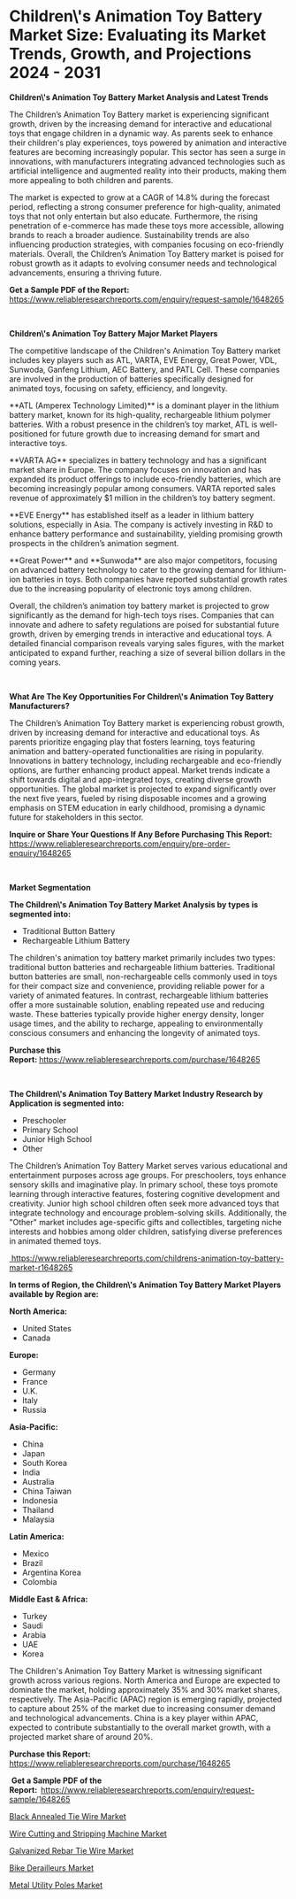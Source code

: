 <p><h1>Children\'s Animation Toy Battery Market Size: Evaluating its Market Trends, Growth, and Projections 2024 - 2031</h1></p><p><strong>Children\'s Animation Toy Battery Market Analysis and Latest Trends</strong></p>
<p><p>The Children’s Animation Toy Battery market is experiencing significant growth, driven by the increasing demand for interactive and educational toys that engage children in a dynamic way. As parents seek to enhance their children's play experiences, toys powered by animation and interactive features are becoming increasingly popular. This sector has seen a surge in innovations, with manufacturers integrating advanced technologies such as artificial intelligence and augmented reality into their products, making them more appealing to both children and parents. </p><p>The market is expected to grow at a CAGR of 14.8% during the forecast period, reflecting a strong consumer preference for high-quality, animated toys that not only entertain but also educate. Furthermore, the rising penetration of e-commerce has made these toys more accessible, allowing brands to reach a broader audience. Sustainability trends are also influencing production strategies, with companies focusing on eco-friendly materials. Overall, the Children’s Animation Toy Battery market is poised for robust growth as it adapts to evolving consumer needs and technological advancements, ensuring a thriving future.</p></p>
<p><strong>Get a Sample PDF of the Report:&nbsp;</strong> <a href="https://www.reliableresearchreports.com/enquiry/request-sample/1648265?utm_campaign=1588&utm_medium=2&utm_source=Github&utm_content=ia&utm_term=19102024&utm_id=childrens-animation-toy-battery">https://www.reliableresearchreports.com/enquiry/request-sample/1648265</a></p>
<p>&nbsp;</p>
<p><strong>Children\'s Animation Toy Battery Major Market Players</strong></p>
<p><p>The competitive landscape of the Children's Animation Toy Battery market includes key players such as ATL, VARTA, EVE Energy, Great Power, VDL, Sunwoda, Ganfeng Lithium, AEC Battery, and PATL Cell. These companies are involved in the production of batteries specifically designed for animated toys, focusing on safety, efficiency, and longevity.</p><p>**ATL (Amperex Technology Limited)** is a dominant player in the lithium battery market, known for its high-quality, rechargeable lithium polymer batteries. With a robust presence in the children’s toy market, ATL is well-positioned for future growth due to increasing demand for smart and interactive toys.</p><p>**VARTA AG** specializes in battery technology and has a significant market share in Europe. The company focuses on innovation and has expanded its product offerings to include eco-friendly batteries, which are becoming increasingly popular among consumers. VARTA reported sales revenue of approximately $1 million in the children’s toy battery segment.</p><p>**EVE Energy** has established itself as a leader in lithium battery solutions, especially in Asia. The company is actively investing in R&D to enhance battery performance and sustainability, yielding promising growth prospects in the children’s animation segment.</p><p>**Great Power** and **Sunwoda** are also major competitors, focusing on advanced battery technology to cater to the growing demand for lithium-ion batteries in toys. Both companies have reported substantial growth rates due to the increasing popularity of electronic toys among children.</p><p>Overall, the children’s animation toy battery market is projected to grow significantly as the demand for high-tech toys rises. Companies that can innovate and adhere to safety regulations are poised for substantial future growth, driven by emerging trends in interactive and educational toys. A detailed financial comparison reveals varying sales figures, with the market anticipated to expand further, reaching a size of several billion dollars in the coming years.</p></p>
<p>&nbsp;</p>
<p><strong>What Are The Key Opportunities For Children\'s Animation Toy Battery Manufacturers?</strong></p>
<p><p>The Children’s Animation Toy Battery market is experiencing robust growth, driven by increasing demand for interactive and educational toys. As parents prioritize engaging play that fosters learning, toys featuring animation and battery-operated functionalities are rising in popularity. Innovations in battery technology, including rechargeable and eco-friendly options, are further enhancing product appeal. Market trends indicate a shift towards digital and app-integrated toys, creating diverse growth opportunities. The global market is projected to expand significantly over the next five years, fueled by rising disposable incomes and a growing emphasis on STEM education in early childhood, promising a dynamic future for stakeholders in this sector.</p></p>
<p><strong>Inquire or Share Your Questions If Any Before Purchasing This Report:</strong> <a href="https://www.reliableresearchreports.com/enquiry/pre-order-enquiry/1648265?utm_campaign=1588&utm_medium=2&utm_source=Github&utm_content=ia&utm_term=19102024&utm_id=childrens-animation-toy-battery">https://www.reliableresearchreports.com/enquiry/pre-order-enquiry/1648265</a></p>
<p>&nbsp;</p>
<p><strong>Market Segmentation</strong></p>
<p><strong>The Children\'s Animation Toy Battery Market Analysis by types is segmented into:</strong></p>
<p><ul><li>Traditional Button Battery</li><li>Rechargeable Lithium Battery</li></ul></p>
<p><p>The children's animation toy battery market primarily includes two types: traditional button batteries and rechargeable lithium batteries. Traditional button batteries are small, non-rechargeable cells commonly used in toys for their compact size and convenience, providing reliable power for a variety of animated features. In contrast, rechargeable lithium batteries offer a more sustainable solution, enabling repeated use and reducing waste. These batteries typically provide higher energy density, longer usage times, and the ability to recharge, appealing to environmentally conscious consumers and enhancing the longevity of animated toys.</p></p>
<p><strong>Purchase this Report:&nbsp;</strong><a href="https://www.reliableresearchreports.com/purchase/1648265?utm_campaign=1588&utm_medium=2&utm_source=Github&utm_content=ia&utm_term=19102024&utm_id=childrens-animation-toy-battery">https://www.reliableresearchreports.com/purchase/1648265</a></p>
<p>&nbsp;</p>
<p><strong>The Children\'s Animation Toy Battery Market Industry Research by Application is segmented into:</strong></p>
<p><ul><li>Preschooler</li><li>Primary School</li><li>Junior High School</li><li>Other</li></ul></p>
<p><p>The Children’s Animation Toy Battery Market serves various educational and entertainment purposes across age groups. For preschoolers, toys enhance sensory skills and imaginative play. In primary school, these toys promote learning through interactive features, fostering cognitive development and creativity. Junior high school children often seek more advanced toys that integrate technology and encourage problem-solving skills. Additionally, the "Other" market includes age-specific gifts and collectibles, targeting niche interests and hobbies among older children, satisfying diverse preferences in animated themed toys.</p></p>
<p><a href="https://www.reliableresearchreports.com/childrens-animation-toy-battery-market-r1648265?utm_campaign=1588&utm_medium=2&utm_source=Github&utm_content=ia&utm_term=19102024&utm_id=childrens-animation-toy-battery">&nbsp;https://www.reliableresearchreports.com/childrens-animation-toy-battery-market-r1648265</a></p>
<p><strong>In terms of Region, the Children\'s Animation Toy Battery Market Players available by Region are:</strong></p>
<p>
    <p> <strong> North America: </strong>
        <ul>
            <li>United States</li>
            <li>Canada</li>
        </ul>
        </p> 
    <p> <strong> Europe: </strong>
        <ul>
            <li>Germany</li>
            <li>France</li>
            <li>U.K.</li>
            <li>Italy</li>
            <li>Russia</li>
        </ul>
        </p> 
    <p> <strong> Asia-Pacific: </strong>
        <ul>
            <li>China</li>
            <li>Japan</li>
            <li>South Korea</li>
            <li>India</li>
            <li>Australia</li>
            <li>China Taiwan</li>
            <li>Indonesia</li>
            <li>Thailand</li>
            <li>Malaysia</li>
        </ul>
        </p> 
    <p> <strong> Latin America: </strong>
        <ul>
            <li>Mexico</li>
            <li>Brazil</li>
            <li>Argentina Korea</li>
            <li>Colombia</li>
        </ul>
        </p> 
    <p> <strong> Middle East & Africa: </strong>
        <ul>
            <li>Turkey</li>
            <li>Saudi</li>
            <li>Arabia</li>
            <li>UAE</li>
            <li>Korea</li>
        </ul>
    </p>
    </p>
<p><p>The Children's Animation Toy Battery Market is witnessing significant growth across various regions. North America and Europe are expected to dominate the market, holding approximately 35% and 30% market shares, respectively. The Asia-Pacific (APAC) region is emerging rapidly, projected to capture about 25% of the market due to increasing consumer demand and technological advancements. China is a key player within APAC, expected to contribute substantially to the overall market growth, with a projected market share of around 20%.</p></p>
<p><strong>Purchase this Report: </strong><a href="https://www.reliableresearchreports.com/purchase/1648265?utm_campaign=1588&utm_medium=2&utm_source=Github&utm_content=ia&utm_term=19102024&utm_id=childrens-animation-toy-battery">https://www.reliableresearchreports.com/purchase/1648265</a></p>
<p>&nbsp;<strong>Get a Sample PDF of the Report:&nbsp;&nbsp;</strong><a href="https://www.reliableresearchreports.com/enquiry/request-sample/1648265?utm_campaign=1588&utm_medium=2&utm_source=Github&utm_content=ia&utm_term=19102024&utm_id=childrens-animation-toy-battery">https://www.reliableresearchreports.com/enquiry/request-sample/1648265</a></p>
<p><strong></strong></p>
<p><p><a href="https://www.linkedin.com/pulse/exploring-black-annealed-tie-wire-market-dynamics-global-lvdde?utm_campaign=1588&utm_medium=2&utm_source=Github&utm_content=ia&utm_term=19102024&utm_id=childrens-animation-toy-battery">Black Annealed Tie Wire Market</a></p><p><a href="https://www.linkedin.com/pulse/wire-cutting-stripping-machine-market-global-insights-regional-nfkxf?utm_campaign=1588&utm_medium=2&utm_source=Github&utm_content=ia&utm_term=19102024&utm_id=childrens-animation-toy-battery">Wire Cutting and Stripping Machine Market</a></p><p><a href="https://www.linkedin.com/pulse/global-galvanized-rebar-tie-wire-market-trends-analysis-future-1fgge?utm_campaign=1588&utm_medium=2&utm_source=Github&utm_content=ia&utm_term=19102024&utm_id=childrens-animation-toy-battery">Galvanized Rebar Tie Wire Market</a></p><p><a href="https://www.linkedin.com/pulse/bike-derailleurs-market-analysis-report-global-insights-region-1umue?utm_campaign=1588&utm_medium=2&utm_source=Github&utm_content=ia&utm_term=19102024&utm_id=childrens-animation-toy-battery">Bike Derailleurs Market</a></p><p><a href="https://www.linkedin.com/pulse/future-ready-strategic-insights-global-metal-utility-poles-f9v7e?utm_campaign=1588&utm_medium=2&utm_source=Github&utm_content=ia&utm_term=19102024&utm_id=childrens-animation-toy-battery">Metal Utility Poles Market</a></p></p>